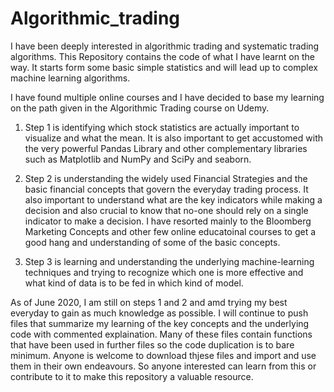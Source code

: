 # Algorithmic_trading
I have been deeply interested in algorithmic trading and systematic trading algorithms. This Repository contains the code of what I have learnt on the way. It starts form some basic simple statistics and will lead up to complex machine learning algorithms.

I have found multiple online courses and I have decided to base my learning on the path given in the Algorithmic Trading course on Udemy.

1) Step 1 is identifying which stock statistics are actually important to visualize and what the mean. It is also important to get accustomed with the very powerful Pandas Library and other complementary libraries such as Matplotlib and NumPy and SciPy and seaborn. 

2) Step 2 is understanding the widely used Financial Strategies and the basic financial concepts that govern the everyday trading process. It also important to understand what are the key indicators while making a decision and also crucial to know that no-one should rely on a single indicator to make a decision. I have resorted mainly to the Bloomberg Marketing Concepts and other few online educatoinal courses to get a good hang and understanding of some of the basic concepts. 

3) Step 3 is learning and understanding the underlying machine-learning techniques and trying to recognize which one is more effective and what kind of data is to be fed in which kind of model. 



As of June 2020, I am still on steps 1 and 2 and amd trying my best everyday to gain as much knowledge as possible. I will continue to push files that summarize my learning of the key concepts and the underlying code with commented explaination. Many of these files contain functions that have been used in further files so the code duplication is to bare minimum. Anyone is welcome to download thjese files and import and use them in their own endeavours. So anyone interested can learn from this or contribute to it to make this repository a valuable resource. 
